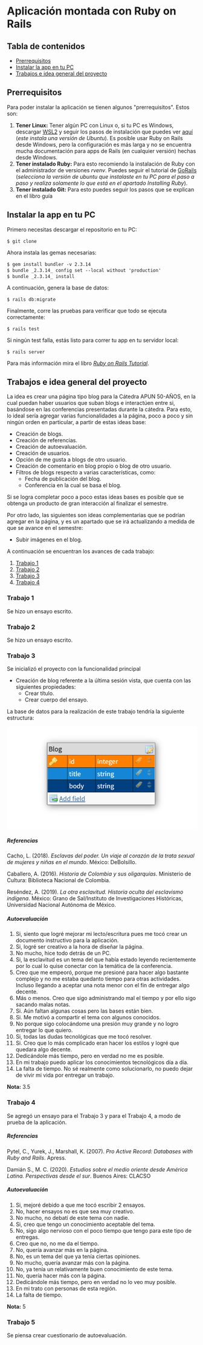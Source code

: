 # Aplicación montada con Ruby on Rails

## Tabla de contenidos

- [Prerrequisitos](#prerrequisitos)
- [Instalar la app en tu PC](#instalar-la-app-en-tu-pc)
- [Trabajos e idea general del proyecto](#trabajos-e-idea-general-del-proyecto)

## Prerrequisitos

Para poder instalar la aplicación se tienen algunos "prerrequisitos". Estos son:

1. **Tener Linux:** Tener algún PC con Linux o, si tu PC es Windows, descargar [WSL2](https://ubuntu.com/tutorials/install-ubuntu-on-wsl2-on-windows-10) y seguir los pasos de instalación que puedes ver [aquí](https://docs.microsoft.com/en-us/windows/wsl/install) (_este instala una versión de Ubuntu_). Es posible usar Ruby on Rails desde Windows, pero la configuración es más larga y no se encuentra mucha documentación para apps de Rails (en cualquier versión) hechas desde Windows.
2. **Tener instalado Ruby:** Para esto recomiendo la instalación de Ruby con el administrador de versiones _rvenv_. Puedes seguir el tutorial de [GoRails](https://gorails.com/setup/ubuntu/20.04) (_selecciona la versión de ubuntu que instalaste en tu PC para el paso a paso y realiza solamente lo que está en el apartado Installing Ruby_).
3. **Tener instalado Git:** Para esto puedes seguir los pasos que se explican en el libro guía

## Instalar la app en tu PC

Primero necesitas descargar el repositorio en tu PC:

```
$ git clone
```

Ahora instala las gemas necesarias:

```
$ gem install bundler -v 2.3.14
$ bundle _2.3.14_ config set --local without 'production'
$ bundle _2.3.14_ install
```

A continuación, genera la base de datos:

```
$ rails db:migrate
```

Finalmente, corre las pruebas para verificar que todo se ejecuta correctamente:

```
$ rails test
```

Si ningún test falla, estás listo para correr tu app en tu servidor local:

```
$ rails server
```

Para más información mira el libro [_Ruby on Rails Tutorial_](https://www.railstutorial.org/book).

## Trabajos e idea general del proyecto

La idea es crear una página tipo blog para la Cátedra APUN 50-AÑOS, en la cual puedan haber usuarios que suban blogs e interactúen entre si, basándose en las conferencias presentadas durante la cátedra. Para esto, lo ideal sería agregar varias funcionalidades a la página, poco a poco y sin ningún orden en particular, a partir de estas ideas base:

- Creación de blogs.
- Creación de referencias.
- Creación de autoevaluación.
- Creación de usuarios.
- Opción de me gusta a blogs de otro usuario.
- Creación de comentario en blog propio o blog de otro usuario.
- Filtros de blogs respecto a varias características, como:
  - Fecha de publicación del blog.
  - Conferencia en la cual se basa el blog.

Si se logra completar poco a poco estas ideas bases es posible que se obtenga un producto de gran interacción al finalizar el semestre.

Por otro lado, las siguientes son ideas complementarias que se podrían agregar en la página, y es un apartado que se irá actualizando a medida de que se avance en el semestre:

- Subir imágenes en el blog.

A continuación se encuentran los avances de cada trabajo:

1. [Trabajo 1](#trabajo-1)
2. [Trabajo 2](#trabajo-2)
3. [Trabajo 3](#trabajo-3)
4. [Trabajo 4](#trabajo-4)

### Trabajo 1

Se hizo un ensayo escrito.

### Trabajo 2

Se hizo un ensayo escrito.

### Trabajo 3

Se inicializó el proyecto con la funcionalidad principal

- Creación de blog referente a la última sesión vista, que cuenta con las siguientes propiedades:
  - Crear título.
  - Crear cuerpo del ensayo.

La base de datos para la realización de este trabajo tendría la siguiente estructura:

![work_3_db](/app/assets/images/db3.png)

##### Referencias

Cacho, L. (2018). _Esclavas del poder. Un viaje al corazón de la trata sexual de mujeres y niñas en el mundo_. México: DeBolsillo.

Caballero, A. (2016). _Historia de Colombia y sus oligarquías_. Ministerio de Cultura: Biblioteca Nacional de Colombia.

Reséndez, A. (2019). _La otra esclavitud. Historia oculta del esclavismo indígena_. México: Grano de Sal/Instituto de Investigaciones Históricas, Universidad Nacional Autónoma de México.

##### Autoevaluación
1. Si, siento que logré mejorar mi lecto/escritura pues me tocó crear un documento instructivo para la aplicación.
2. Si, logré ser creativo a la hora de diseñar la página.
3. No mucho, hice todo detrás de un PC.
4. Si, la esclavitud es un tema del que había estado leyendo recientemente por lo cual lo quise conectar con la temática de la conferencia.
5. Creo que me empeoró, porque me presioné para hacer algo bastante complejo y no me estaba quedanto tiempo para otras actividades. Incluso llegando a aceptar una nota menor con el fin de entregar algo decente.
6. Más o menos. Creo que sigo administrando mal el tiempo y por ello sigo sacando malas notas.
7. Si. Aún faltan algunas cosas pero las bases están bien.
8. Si. Me motivó a compartir el tema con algunos conocidos.
9. No porque sigo colocándome una presión muy grande y no logro entregar lo que quiero.
10. Si, todas las dudas tecnológicas que me tocó resolver.
11. Si. Creo que lo más complicado eran hacer los estilos y logré que quedara algo decente.
12. Dedicándole más tiempo, pero en verdad no me es posible.
13. En mi trabajo puedo aplicar los conocimientos tecnológicos día a día.
14. La falta de tiempo. No sé realmente como solucionarlo, no puedo dejar de vivir mi vida por entregar un trabajo.

**Nota:** 3.5

### Trabajo 4

Se agregó un ensayo para el Trabajo 3 y para el Trabajo 4, a modo de prueba de la aplicación.

##### Referencias

Pytel, C., Yurek, J., Marshall, K. (2007). _Pro Active Record: Databases with Ruby and Rails_. Apress.

Damián S., M. C. (2020). _Estudios sobre el medio oriente desde América Latina. Perspectivas desde el sur_. Buenos Aires: CLACSO

##### Autoevaluación
1. Si, mejoré debido a que me tocó escribir 2 ensayos.
2. No, hacer ensayos no es que sea muy creativo.
3. No mucho, no debatí de este tema con nadie.
4. Si, creo que tengo un conocimiento aceptable del tema.
5. No, sigo algo nervioso con el poco tiempo que tengo para este tipo de entregas.
6. Creo que no, no me da el tiempo.
7. No, quería avanzar más en la página.
8. No, es un tema del que ya tenía ciertas opiniones.
9. No mucho, quería avanzar más con la página.
10. No, ya tenía un relativamente buen conocimiento de este tema.
11. No, quería hacer más con la página.
12. Dedicándole más tiempo, pero en verdad no lo veo muy posible.
13. En mi trato con personas de esta región.
14. La falta de tiempo.

**Nota:** 5

<!-- Se agregó funcionalidad de creación de autoevaluación, específica para la Cátedra APUN.

La base de datos al momento de la realización de este trabajo queda de esta manera:

![work_4_db](/app/assets/images/db4.png) -->

### Trabajo 5

Se piensa crear cuestionario de autoevaluación.
